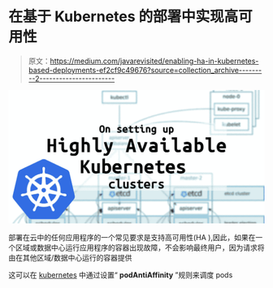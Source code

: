 # 在基于 Kubernetes 的部署中实现高可用性

> 原文：<https://medium.com/javarevisited/enabling-ha-in-kubernetes-based-deployments-ef2cf9c49676?source=collection_archive---------2----------------------->

[![](img/3f3a16c95b7e09b5fddfe90eee362d82.png)](https://medium.com/javarevisited/top-15-online-courses-to-learn-docker-kubernetes-and-aws-for-fullstack-developers-and-devops-d8cc4f16e773)

部署在云中的任何应用程序的一个常见要求是支持高可用性(HA ),因此，如果在一个区域或数据中心运行应用程序的容器出现故障，不会影响最终用户，因为请求将由在其他区域/数据中心运行的容器提供

这可以在 [kubernetes](/javarevisited/7-free-online-courses-to-learn-kubernetes-in-2020-3b8a68ec7abc) 中通过设置“ **podAntiAffinity** ”规则来调度 pods